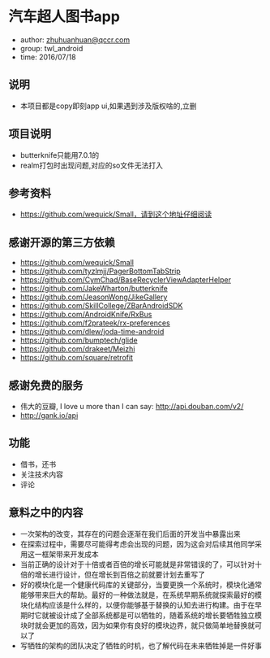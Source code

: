 # 汽车超人图书app
* author: zhuhuanhuan@qccr.com
* group: twl_android
* time: 2016/07/18

## 说明
* 本项目都是copy即刻app ui,如果遇到涉及版权啥的,立删

## 项目说明
* butterknife只能用7.0.1的
* realm打包时出现问题,对应的so文件无法打入

## 参考资料
* https://github.com/wequick/Small，请到这个地址仔细阅读

## 感谢开源的第三方依赖
* https://github.com/wequick/Small
* https://github.com/tyzlmjj/PagerBottomTabStrip
* https://github.com/CymChad/BaseRecyclerViewAdapterHelper
* https://github.com/JakeWharton/butterknife
* https://github.com/JeasonWong/JikeGallery
* https://github.com/SkillCollege/ZBarAndroidSDK
* https://github.com/AndroidKnife/RxBus
* https://github.com/f2prateek/rx-preferences
* https://github.com/dlew/joda-time-android
* https://github.com/bumptech/glide
* https://github.com/drakeet/Meizhi
* https://github.com/square/retrofit

## 感谢免费的服务
* 伟大的豆瓣, I love u more than I can say: http://api.douban.com/v2/
* http://gank.io/api


## 功能
* 借书，还书
* 关注技术内容
* 评论

## 意料之中的内容
* 一次架构的改变，其存在的问题会逐渐在我们后面的开发当中暴露出来
* 在探索过程中，需要尽可能得考虑会出现的问题，因为这会对后续其他同学采用这一框架带来开发成本
* 当前正确的设计对于十倍或者百倍的增长可能就是非常错误的了，可以针对十倍的增长进行设计，但在增长到百倍之前就要计划去重写了
* 好的模块化是一个健康代码库的关键部分，当要更换一个系统时，模块化通常能够带来巨大的帮助。最好的一种做法就是，在系统早期系统就探索最好的模块化结构应该是什么样的，以便你能够基于替换的认知去进行构建。由于在早期时它就被设计成了全部系统都是可以牺牲的，随着系统的增长要牺牲独立模块时就会更加的高效，因为如果你有良好的模块边界，就只做简单地替换就可以了
* 写牺牲的架构的团队决定了牺牲的时机，也了解代码在未来牺牲掉是一件好事